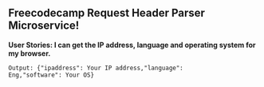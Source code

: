Freecodecamp Request Header Parser Microservice!
----------------


**User Stories: I can get the IP address, language and operating system for my browser.**

<code>Output: {"ipaddress": Your IP address,"language": Eng,"software": Your OS}
